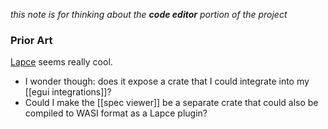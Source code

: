 *this note is for thinking about the **code editor** portion of the project*

### Prior Art
[Lapce](https://github.com/lapce/lapce) seems really cool.
* I wonder though: does it expose a crate that I could integrate into my [[egui integrations]]? 
* Could I make the [[spec viewer]] be a separate crate that could also be compiled to WASI format as a Lapce plugin?